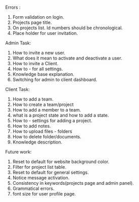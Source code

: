 Errors :
1. Form validation on login.
2. Projects page title.
3. On projects list. Id numbers should be chronological.
4. Place holder for user invitation. 

Admin Task:
1. How to invite a new user.
2. What does it mean to activate and deactivate a user.
3. How to invite a Client.
4. How to - for all settings.
5. Knowledge base explanation.
6. Switching for admin to client dashboard.

Client Task:
1. How to add a team.
2. How to create a team/project
3. How to add a member to a team.
4. what is a project state and how to add a state.
5. How to - settings for adding a project.
6. How to add notes.
7. How to upload files - folders
8. How to delete folder/documents.
9. Knowledge description.


Future work:
1. Reset to default for website background color.
2. Filter for project list table.
3. Reset to default for general settings.
4. Notice message activation.
5. Consistency in keywords(projects page and admin panel).
6. Grammatical errors.
7. font size for user profile page.

